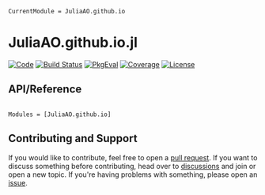 ```@meta
CurrentModule = JuliaAO.github.io
```

# JuliaAO.github.io.jl

[![Code](https://img.shields.io/badge/Code-GitHub-black.svg)](https://github.com/rdungee/JuliaAO.github.io.jl)
[![Build Status](https://github.com/rdungee/JuliaAO.github.io.jl/actions/workflows/CI.yml/badge.svg?branch=main)](https://github.com/rdungee/JuliaAO.github.io.jl/actions/workflows/CI.yml?query=branch%3Amain)
[![PkgEval](https://juliaci.github.io/NanosoldierReports/pkgeval_badges/J/JuliaAO.github.io.svg)](https://juliaci.github.io/NanosoldierReports/pkgeval_badges/report.html)
[![Coverage](https://codecov.io/gh/rdungee/JuliaAO.github.io.jl/branch/main/graph/badge.svg)](https://codecov.io/gh/rdungee/JuliaAO.github.io.jl)
[![License](https://img.shields.io/github/license/rdungee/JuliaAO.github.io.jl?color=yellow)](https://github.com/rdungee/JuliaAO.github.io.jl/blob/main/LICENSE)

## API/Reference

```@index
```

```@autodocs
Modules = [JuliaAO.github.io]
```

## Contributing and Support

If you would like to contribute, feel free to open a [pull request](https://github.com/rdungee/JuliaAO.github.io.jl/pulls). If you want to discuss something before contributing, head over to [discussions](https://github.com/rdungee/JuliaAO.github.io.jl/discussions) and join or open a new topic. If you're having problems with something, please open an [issue](https://github.com/rdungee/JuliaAO.github.io.jl/issues).
